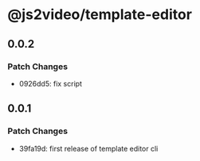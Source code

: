 # @js2video/template-editor

## 0.0.2

### Patch Changes

- 0926dd5: fix script

## 0.0.1

### Patch Changes

- 39fa19d: first release of template editor cli
